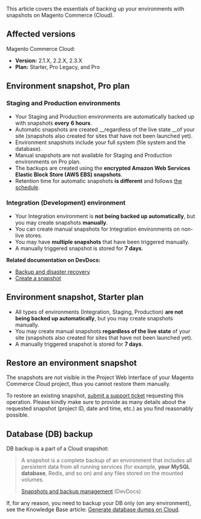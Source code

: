 This article covers the essentials of backing up your environments with snapshots on Magento Commerce (Cloud).

## Affected versions

Magento Commerce Cloud:

*   __Version:__ 2.1.X, 2.2.X, 2.3.X
*   __Plan:__ Starter, Pro Legacy, and Pro

## Environment snapshot, Pro plan

### Staging and Production environments

*   Your Staging and Production environments are automatically backed up with snapshots __every__ __6 hours__.
*   Automatic snapshots are created __regardless of the live state __of your site (snapshots also created for sites that have not been launched yet).
*   Environment snapshots include your full system (file system and the database).
*   Manual snapshots are not available for Staging and Production environments on Pro plan.
*   The backups are created using the __encrypted Amazon Web Services Elastic Block Store (AWS EBS) snapshots__.
*   Retention time for automatic snapshots __is different__ and follows [the schedule](https://devdocs.magento.com/guides/v2.2/cloud/architecture/pro-architecture.html#backup-and-disaster-recovery).

### Integration (Development) environment

*   Your Integration environment is __not being backed up automatically__, but you may create snapshots __manually__.
*   You can create manual snapshots for Integration environments on non-live stores.
*   You may have __multiple snapshots__ that have been triggered manually.
*   A manually triggered snapshot is stored for __7 days__.

__Related documentation&nbsp;on DevDocs:__&nbsp;

*   [Backup and disaster recovery](https://devdocs.magento.com/guides/v2.2/cloud/architecture/pro-architecture.html#backup-and-disaster-recovery)
*   [Create a snapshot](http://devdocs.magento.com/guides/v2.2/cloud/project/project-webint-snap.html#create-snapshot)

## Environment snapshot, Starter plan

*   All types of environments (Integration, Staging, Production) __are not being backed up automatically__, but you may create snapshots manually.
*   You may create manual snapshots __regardless of the live state__ of your site (snapshots also created for sites that have not been launched yet).
*   A manually triggered snapshot is stored for __7 days__.

## Restore an environment snapshot

The snapshots are not visible in the Project Web Interface of your Magento Commerce Cloud project, thus you cannot restore them manually.

To restore an existing snapshot, [submit a support ticket](https://support.magento.com/hc/en-us/articles/360019088251) requesting this operation. Please kindly make sure to provide as many details about the requested snapshot (project ID, date and time, etc.) as you find reasonably possible.

## Database (DB) backup

DB backup is a part of a Cloud snapshot:

>  
> A snapshot is a complete backup of an environment that includes all persistent data from all running services (for example, __your MySQL database__, Redis, and so on) and any files stored on the mounted volumes.
> 
> [Snapshots and backup management](http://devdocs.magento.com/guides/v2.2/cloud/project/project-webint-snap.html) (DevDocs)
> 

If, for any reason, you need to backup your DB only (on any environment), see the Knowledge Base article: [Generate database dumps on Cloud](https://support.magento.com/hc/en-us/articles/360003254334).